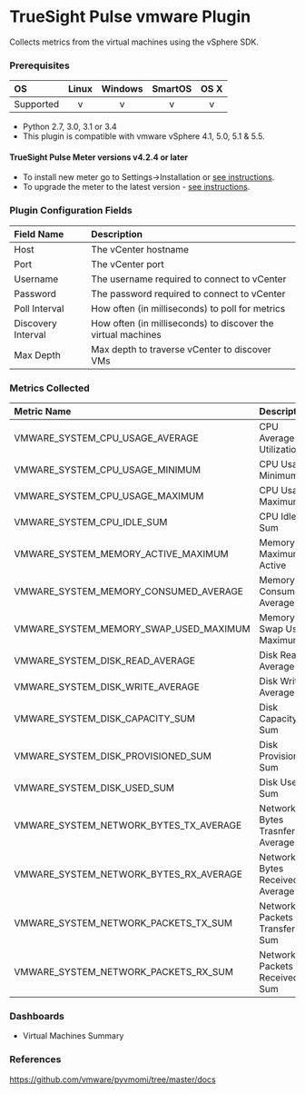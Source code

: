 TrueSight Pulse vmware Plugin
===================================

Collects metrics from the virtual machines using the vSphere SDK.

### Prerequisites

|     OS    | Linux | Windows | SmartOS | OS X |
|:----------|:-----:|:-------:|:-------:|:----:|
| Supported |   v   |    v    |    v    |  v   |

* Python 2.7, 3.0, 3.1 or 3.4
* This plugin is compatible with vmware vSphere	4.1, 5.0, 5.1 & 5.5.

#### TrueSight Pulse Meter versions v4.2.4 or later

- To install new meter go to Settings->Installation or [see instructions](https://help.boundary.com/hc/en-us/sections/200634331-Installation).
- To upgrade the meter to the latest version - [see instructions](https://help.boundary.com/hc/en-us/articles/201573102-Upgrading-the-Boundary-Meter).

### Plugin Configuration Fields

|Field Name        |Description                                                      |
|:-----------------|:----------------------------------------------------------------|
|Host              |The vCenter hostname                                             |
|Port              |The vCenter port                                                 |
|Username          |The username required to connect to vCenter                      |
|Password          |The password required to connect to vCenter                      |
|Poll Interval     |How often (in milliseconds) to poll for metrics                  |
|Discovery Interval|How often (in milliseconds) to discover the virtual machines     |
|Max Depth         |Max depth to traverse vCenter to discover VMs                    |

### Metrics Collected

|Metric Name                           |Description                                    |
|:-------------------------------------|:----------------------------------------------|
|VMWARE_SYSTEM_CPU_USAGE_AVERAGE       |CPU Average Utilization                        |
|VMWARE_SYSTEM_CPU_USAGE_MINIMUM       |CPU Usage Minimum                              |
|VMWARE_SYSTEM_CPU_USAGE_MAXIMUM       |CPU Usage Maximum                              |
|VMWARE_SYSTEM_CPU_IDLE_SUM            |CPU Idle Sum                                   |
|VMWARE_SYSTEM_MEMORY_ACTIVE_MAXIMUM   |Memory Maximum Active                          |
|VMWARE_SYSTEM_MEMORY_CONSUMED_AVERAGE |Memory Consumed Average                        |
|VMWARE_SYSTEM_MEMORY_SWAP_USED_MAXIMUM|Memory Swap Used Maximum                       |
|VMWARE_SYSTEM_DISK_READ_AVERAGE       |Disk Read Average                              |
|VMWARE_SYSTEM_DISK_WRITE_AVERAGE      |Disk Write Average                             |
|VMWARE_SYSTEM_DISK_CAPACITY_SUM       |Disk Capacity Sum                              |
|VMWARE_SYSTEM_DISK_PROVISIONED_SUM    |Disk Provisioned Sum                           |
|VMWARE_SYSTEM_DISK_USED_SUM           |Disk Used Sum                                  |
|VMWARE_SYSTEM_NETWORK_BYTES_TX_AVERAGE|Network Bytes Trasnferred Average              |
|VMWARE_SYSTEM_NETWORK_BYTES_RX_AVERAGE|Network Bytes Received Average                 |
|VMWARE_SYSTEM_NETWORK_PACKETS_TX_SUM  |Network Packets Transferred Sum                |
|VMWARE_SYSTEM_NETWORK_PACKETS_RX_SUM  |Network Packets Received Sum                   | 

### Dashboards

- Virtual Machines Summary

### References

https://github.com/vmware/pyvmomi/tree/master/docs

